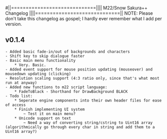 #||=============================|||| M22/Snow Sakura++ Changelog ||||=============================||	 NOTE: Please don't take 	this changelog as gospel;	 I hardly ever remember 	 what I add per version.

## v0.1.4

	- Added basic fade-in/out of backgrounds and characters
	- Shift key to skip dialogue faster
	- Basic main menu functionality
		* Very. Basic.
	- Added event support for mouse position updating (mouseover) and mousedown updating (clicking)
	- Resolution scaling support (4:3 ratio only, since that's what most run at anyway)
	- Added new functions to m22 script language:
		* FadeToBlack - Shorthand for DrawBackground BLACK
	- Todo list:
		* Seperate engine components into their own header files for ease of access
		* Finish implementing UI system
			~ Test it on main menu?
		* Unicode support on text
			~ Need a way of converting string/cstring to Uint16 array (algorithmically go through every char in string and add them to a Uint16 array?)

